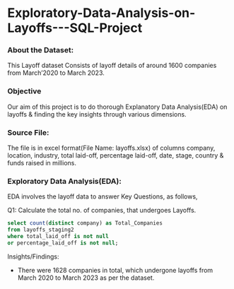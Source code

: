 # Exploratory-Data-Analysis-on-Layoffs---SQL-Project

### About the Dataset:
This Layoff dataset Consists of layoff details of around 1600 companies from March’2020 to March 2023.

### Objective
Our aim of this project is to do thorough Explanatory Data Analysis(EDA) on layoffs & finding the key insights through various dimensions.

### Source File:
The file is in excel format(File Name: layoffs.xlsx) of columns company, location, industry, total laid-off, percentage laid-off, date, stage, country & funds raised in millions.

### Exploratory Data Analysis(EDA):
EDA involves the layoff data to answer Key Questions, as follows,

Q1:  Calculate the total no. of companies, that undergoes Layoffs.

```sql
select count(distinct company) as Total_Companies
from layoffs_staging2
where total_laid_off is not null
or percentage_laid_off is not null;
```
   
Insights/Findings:

* There were 1628 companies in total, which undergone layoffs from March 2020 to March 2023 as per the dataset.


